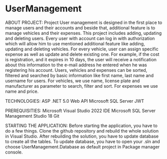 # UserManagement

ABOUT PROJECT:
Project User management is designed in the first place to manage users and their accounts and beside that, additional feature is to manage vehicles and their expenses.
This project includes adding, updating and deleting users. Every user with account can log in with authorization which will allow him to use mentioned
additional feature like adding, updating and deleting vehicles. For every vehicle, user can assign specific expense as well as update and delete existing one.
For example, if the cost is registration, and it expires in 10 days, the user will receive a notification about this information to the e-mail address he
entered when he was registering his account. Users, vehicles and expenses can be sorted, filtered and searched by basic information like first name, last name and username for users. For vehicles, we use name, license plate and manufacturer as parameter to search, filter and sort. For expenses we use name and price.

TECHNOLOGIES:
ASP .NET 5.0 Web API
Microsoft SQL Server
JWT

PREREQUISITIES:
Microsoft Visual Studio 2022 IDE
Microsoft SQL Server Management Studio 18
Git

STARTING THE APPLICATION:
Before starting the application, you have to do a few things. Clone the github repository and rebuild the whole solution in Visual Studio. After rebuilding the solution, you have to update database to create all the tables. To update database, you have to open your .sln and choose UserManagement.Database as default project in Package manager console.
